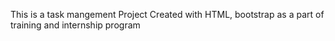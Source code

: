 This is a task mangement Project Created with HTML, bootstrap as a part of training and internship program  